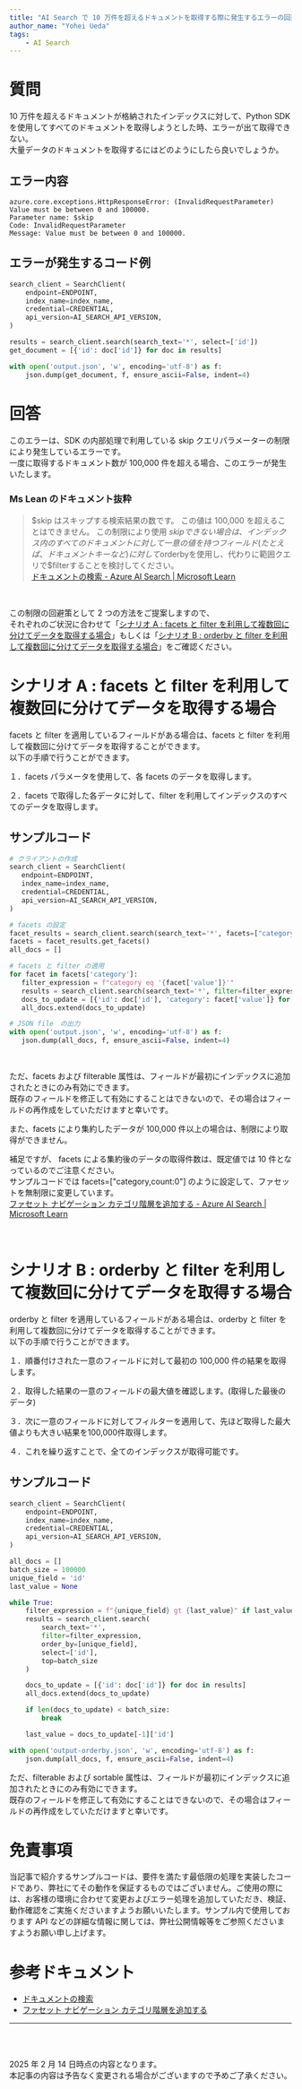 ```yaml
---
title: "AI Search で 10 万件を超えるドキュメントを取得する際に発生するエラーの回避法"
author_name: "Yohei Ueda"
tags:
    - AI Search
---
```


# 質問
10 万件を超えるドキュメントが格納されたインデックスに対して、Python SDK を使用してすべてのドキュメントを取得しようとした時、エラーが出て取得できない。  
大量データのドキュメントを取得するにはどのようにしたら良いでしょうか。

## エラー内容  
```
azure.core.exceptions.HttpResponseError: (InvalidRequestParameter) Value must be between 0 and 100000.  
Parameter name: $skip  
Code: InvalidRequestParameter  
Message: Value must be between 0 and 100000.  
```

## エラーが発生するコード例
```python
search_client = SearchClient(
    endpoint=ENDPOINT,
    index_name=index_name,
    credential=CREDENTIAL,
    api_version=AI_SEARCH_API_VERSION,
)

results = search_client.search(search_text='*', select=['id'])
get_document = [{'id': doc['id']} for doc in results]

with open('output.json', 'w', encoding='utf-8') as f:
    json.dump(get_document, f, ensure_ascii=False, indent=4)
```


# 回答
このエラーは、SDK の内部処理で利用している skip クエリパラメーターの制限により発生しているエラーです。  
一度に取得するドキュメント数が 100,000 件を超える場合、このエラーが発生いたします。

### Ms Lean のドキュメント抜粋
> $skip はスキップする検索結果の数です。  この値は 100,000 を超えることはできません。 この制限により使用 $skip できない場合は、インデックス内のすべてのドキュメントに対して一意の値を持つフィールド (たとえば、ドキュメント キーなど) に対して$orderbyを使用し、代わりに範囲クエリで$filterすることを検討してください。<br/>
[ドキュメントの検索 - Azure AI Search | Microsoft Learn](https://learn.microsoft.com/ja-jp/rest/api/searchservice/search-documents#query-parameters:~:text=%E3%81%93%E3%81%AE%E5%80%A4%E3%81%AF%20100%2C000%20%E3%82%92%E8%B6%85%E3%81%88%E3%82%8B%E3%81%93%E3%81%A8%E3%81%AF%E3%81%A7%E3%81%8D%E3%81%BE%E3%81%9B%E3%82%93%E3%80%82)

<br>


この制限の回避策として 2 つの方法をご提案しますので、  
それぞれのご状況に合わせて「[シナリオ A : facets と filter を利用して複数回に分けてデータを取得する場合](#unchor-scenario_a)」もしくは「[シナリオ B : orderby と filter を利用して複数回に分けてデータを取得する場合](#unchor-scenario_b)」をご確認ください。


#  <a id="unchor-scenario_a"></a>シナリオ A : facets と filter を利用して複数回に分けてデータを取得する場合 
facets と filter を適用しているフィールドがある場合は、facets と filter を利用して複数回に分けてデータを取得することができます。  
以下の手順で行うことができます。

１．facets パラメータを使用して、各 facets のデータを取得します。

２．facets で取得した各データに対して、filter を利用してインデックスのすべてのデータを取得します。


## サンプルコード
```python
# クライアントの作成
search_client = SearchClient(
   endpoint=ENDPOINT,
   index_name=index_name,
   credential=CREDENTIAL,
   api_version=AI_SEARCH_API_VERSION,
)

# facets の設定
facet_results = search_client.search(search_text='*', facets=["category,count:0"])
facets = facet_results.get_facets()
all_docs = []

# facets と filter の適用
for facet in facets['category']:
   filter_expression = f"category eq '{facet['value']}'"
   results = search_client.search(search_text='*', filter=filter_expression, select=['id'])
   docs_to_update = [{'id': doc['id'], 'category': facet['value']} for doc in results]
   all_docs.extend(docs_to_update)

# JSON file　の出力
with open('output.json', 'w', encoding='utf-8') as f:
   json.dump(all_docs, f, ensure_ascii=False, indent=4)
```
 
<br>

ただ、facets および filterable 属性は、フィールドが最初にインデックスに追加されたときにのみ有効にできます。  
既存のフィールドを修正して有効にすることはできないので、その場合はフィールドの再作成をしていただけますと幸いです。  

また、facets により集約したデータが 100,000 件以上の場合は、制限により取得ができません。

補足ですが、 facets による集約後のデータの取得件数は、既定値では 10 件となっているのでご注意ください。  
サンプルコードでは facets=["category,count:0"] のように設定して、ファセットを無制限に変更しています。  
[ファセット ナビゲーション カテゴリ階層を追加する - Azure AI Search | Microsoft Learn](https://learn.microsoft.com/ja-jp/azure/search/search-faceted-navigation#:~:text=%E3%83%95%E3%82%A1%E3%82%BB%E3%83%83%E3%83%88%E3%82%92%E7%84%A1%E5%88%B6%E9%99%90%E3%81%AB%E3%81%99%E3%82%8B%E3%81%9F%E3%82%81%E3%81%AB%E3%80%81%22count%22%3A%20%220%22%20%E3%82%92%E6%8C%87%E5%AE%9A%E3%81%A7%E3%81%8D%E3%81%BE%E3%81%99%E3%80%82)

<br>

#  <a id="unchor-scenario_b"></a>シナリオ B : orderby と filter を利用して複数回に分けてデータを取得する場合
orderby と filter を適用しているフィールドがある場合は、orderby と filter を利用して複数回に分けてデータを取得することができます。  
以下の手順で行うことができます。
 

１．順番付けされた一意のフィールドに対して最初の 100,000 件の結果を取得します。

２．取得した結果の一意のフィールドの最大値を確認します。(取得した最後のデータ)

３．次に一意のフィールドに対してフィルターを適用して、先ほど取得した最大値よりも大きい結果を100,000件取得します。

４．これを繰り返すことで、全てのインデックスが取得可能です。

## サンプルコード
```python
search_client = SearchClient(
    endpoint=ENDPOINT,
    index_name=index_name,
    credential=CREDENTIAL,
    api_version=AI_SEARCH_API_VERSION,
)

all_docs = []
batch_size = 100000
unique_field = 'id'
last_value = None

while True:
    filter_expression = f"{unique_field} gt {last_value}" if last_value else None
    results = search_client.search(
        search_text='*',
        filter=filter_expression,
        order_by=[unique_field],
        select=['id'],
        top=batch_size
    )

    docs_to_update = [{'id': doc['id']} for doc in results]
    all_docs.extend(docs_to_update)

    if len(docs_to_update) < batch_size:
        break

    last_value = docs_to_update[-1]['id']

with open('output-orderby.json', 'w', encoding='utf-8') as f:
    json.dump(all_docs, f, ensure_ascii=False, indent=4)
```

ただ、filterable および sortable 属性は、フィールドが最初にインデックスに追加されたときにのみ有効にできます。  
既存のフィールドを修正して有効にすることはできないので、その場合はフィールドの再作成をしていただけますと幸いです。

# 免責事項
当記事で紹介するサンプルコードは、要件を満たす最低限の処理を実装したコードであり、弊社にてその動作を保証するものではございません。ご使用の際には、お客様の環境に合わせて変更およびエラー処理を追加していただき、検証、動作確認をご実施くださいますようお願いいたします。サンプル内で使用しております API などの詳細な情報に関しては、弊社公開情報等をご参照くださいますようお願い申し上げます。

# 参考ドキュメント
- [ドキュメントの検索](https://learn.microsoft.com/ja-jp/rest/api/searchservice/search-documents)
- [ファセット ナビゲーション カテゴリ階層を追加する](https://learn.microsoft.com/ja-jp/azure/search/search-faceted-navigation)

---

<br>
<br>

2025 年 2 月 14 日時点の内容となります。<br>
本記事の内容は予告なく変更される場合がございますので予めご了承ください。

<br>
<br>